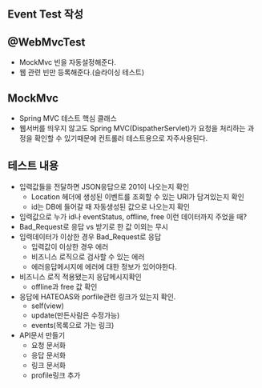 ## Event Test 작성

## @WebMvcTest
- MockMvc 빈을 자동설정해준다.
- 웹 관련 빈만 등록해준다.(슬라이싱 테스트)

## MockMvc
- Spring MVC 테스트 핵심 클래스
- 웹서버를 띄우지 않고도 Spring MVC(DispatherServlet)가 요청을 처리하는 과정을 확인할 수 있기때문에 컨트롤러 테스트용으로 자주사용된다.

## 테스트 내용
- 입력값들을 전달하면 JSON응답으로 201이 나오는지 확인
    - Location 헤더에 생성된 이벤트를 조회할 수 있는 URI가 담겨있는지 확인
    - id는 DB에 들어갈 때 자동생성된 값으로 나오는지 확인
- 입력값으로 누가 id나 eventStatus, offline, free 이런 데이터까지 주었을 때?
- Bad_Request로 응답 vs 받기로 한 값 이외는 무시
- 입력데이터가 이상한 경우 Bad_Request로 응답
    - 입력값이 이상한 경우 에러
    - 비즈니스 로직으로 검사할 수 있는 에러
    - 에러응답메시지에 에러에 대한 정보가 있어야한다.
- 비즈니스 로직 적용됐는지 응답메시지확인
    - offline과 free 값 확인
- 응답에 HATEOAS와 porfile관련 링크가 있는지 확인.
    - self(view)
    - update(만든사람은 수정가능)
    - events(목록으로 가는 링크)
- API문서 만들기
    - 요청 문서화
    - 응답 문서화
    - 링크 문서화
    - profile링크 추가



